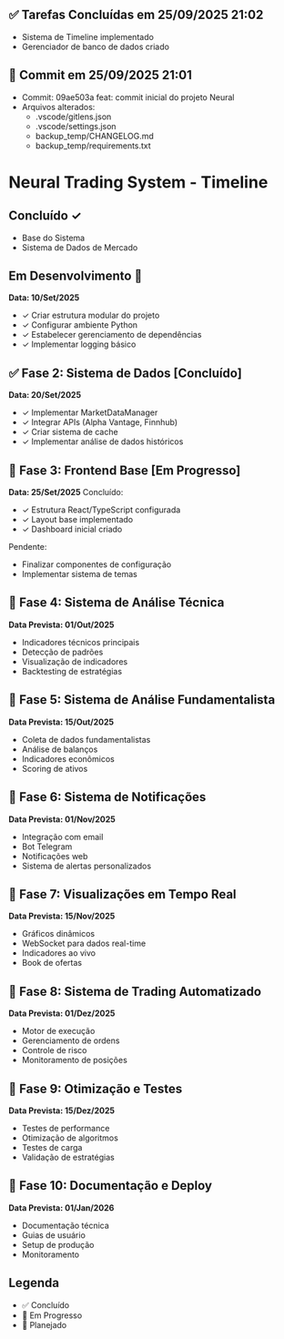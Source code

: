 
## ✅ Tarefas Concluídas em 25/09/2025 21:02
- Sistema de Timeline implementado
- Gerenciador de banco de dados criado

## 📝 Commit em 25/09/2025 21:01
- Commit: 09ae503a feat: commit inicial do projeto Neural
- Arquivos alterados:
  - .vscode/gitlens.json
  - .vscode/settings.json
  - backup_temp/CHANGELOG.md
  - backup_temp/requirements.txt
# Neural Trading System - Timeline

## Concluído ✓

- Base do Sistema
- Sistema de Dados de Mercado

## Em Desenvolvimento 🔄
**Data: 10/Set/2025**
- ✓ Criar estrutura modular do projeto
- ✓ Configurar ambiente Python
- ✓ Estabelecer gerenciamento de dependências
- ✓ Implementar logging básico

## ✅ Fase 2: Sistema de Dados [Concluído]
**Data: 20/Set/2025**
- ✓ Implementar MarketDataManager
- ✓ Integrar APIs (Alpha Vantage, Finnhub)
- ✓ Criar sistema de cache
- ✓ Implementar análise de dados históricos

## 🔄 Fase 3: Frontend Base [Em Progresso]
**Data: 25/Set/2025**
Concluído:
- ✓ Estrutura React/TypeScript configurada
- ✓ Layout base implementado
- ✓ Dashboard inicial criado

Pendente:
- Finalizar componentes de configuração
- Implementar sistema de temas

## 📅 Fase 4: Sistema de Análise Técnica
**Data Prevista: 01/Out/2025**
- Indicadores técnicos principais
- Detecção de padrões
- Visualização de indicadores
- Backtesting de estratégias

## 📅 Fase 5: Sistema de Análise Fundamentalista
**Data Prevista: 15/Out/2025**
- Coleta de dados fundamentalistas
- Análise de balanços
- Indicadores econômicos
- Scoring de ativos

## 📅 Fase 6: Sistema de Notificações
**Data Prevista: 01/Nov/2025**
- Integração com email
- Bot Telegram
- Notificações web
- Sistema de alertas personalizados

## 📅 Fase 7: Visualizações em Tempo Real
**Data Prevista: 15/Nov/2025**
- Gráficos dinâmicos
- WebSocket para dados real-time
- Indicadores ao vivo
- Book de ofertas

## 📅 Fase 8: Sistema de Trading Automatizado
**Data Prevista: 01/Dez/2025**
- Motor de execução
- Gerenciamento de ordens
- Controle de risco
- Monitoramento de posições

## 📅 Fase 9: Otimização e Testes
**Data Prevista: 15/Dez/2025**
- Testes de performance
- Otimização de algoritmos
- Testes de carga
- Validação de estratégias

## 📅 Fase 10: Documentação e Deploy
**Data Prevista: 01/Jan/2026**
- Documentação técnica
- Guias de usuário
- Setup de produção
- Monitoramento

## Legenda
- ✅ Concluído
- 🔄 Em Progresso
- 📅 Planejado
